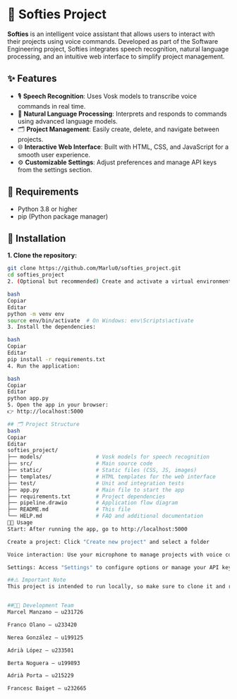 # 🧠 Softies Project

**Softies** is an intelligent voice assistant that allows users to interact with their projects using voice commands. Developed as part of the Software Engineering project, Softies integrates speech recognition, natural language processing, and an intuitive web interface to simplify project management.

## ✨ Features

- 🎙️ **Speech Recognition**: Uses Vosk models to transcribe voice commands in real time.  
- 🧠 **Natural Language Processing**: Interprets and responds to commands using advanced language models.  
- 🗂️ **Project Management**: Easily create, delete, and navigate between projects.  
- 🌐 **Interactive Web Interface**: Built with HTML, CSS, and JavaScript for a smooth user experience.  
- ⚙️ **Customizable Settings**: Adjust preferences and manage API keys from the settings section.

## 🧰 Requirements

- Python 3.8 or higher  
- pip (Python package manager)

## 🚀 Installation

**1. Clone the repository:**

```bash
git clone https://github.com/Marlu0/softies_project.git
cd softies_project
2. (Optional but recommended) Create and activate a virtual environment:

bash
Copiar
Editar
python -m venv env
source env/bin/activate  # On Windows: env\Scripts\activate
3. Install the dependencies:

bash
Copiar
Editar
pip install -r requirements.txt
4. Run the application:

bash
Copiar
Editar
python app.py
5. Open the app in your browser:
👉 http://localhost:5000

## 🗂️ Project Structure
bash
Copiar
Editar
softies_project/
├── models/                 # Vosk models for speech recognition
├── src/                    # Main source code
├── static/                 # Static files (CSS, JS, images)
├── templates/              # HTML templates for the web interface
├── test/                   # Unit and integration tests
├── app.py                  # Main file to start the app
├── requirements.txt        # Project dependencies
├── pipeline.drawio         # Application flow diagram
├── README.md               # This file
└── HELP.md                 # FAQ and additional documentation
🧑‍💻 Usage
Start: After running the app, go to http://localhost:5000

Create a project: Click "Create new project" and select a folder

Voice interaction: Use your microphone to manage projects with voice commands

Settings: Access "Settings" to configure options or manage your API keys

##⚠️ Important Note
This project is intended to run locally, so make sure to clone it and run it using Python to ensure everything works properly.


##👨‍🔧 Development Team
Marcel Manzano — u231726

Franco Olano — u233420

Nerea González — u199125

Adrià López — u233501

Berta Noguera — u199893

Adrià Porta — u215229

Francesc Baiget — u232665
